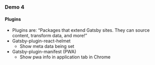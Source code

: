 ### Demo 4
#### Plugins

- Plugins are: “Packages that extend Gatsby sites. They can source content, transform data, and more!”
- Gatsby-plugin-react-helmet
  - Show meta data being set
- Gatsby-plugin-manifest (PWA)
  - Show pwa info in application tab in Chrome
